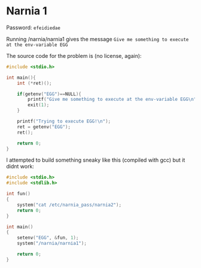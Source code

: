 # Narnia 1

Password: `efeidiedae`

Running /narnia/narnia1 gives the message `Give me something to execute at the env-variable EGG`

The source code for the problem is (no license, again):

```C
#include <stdio.h>

int main(){
    int (*ret)();

    if(getenv("EGG")==NULL){
        printf("Give me something to execute at the env-variable EGG\n");
        exit(1);
    }

    printf("Trying to execute EGG!\n");
    ret = getenv("EGG");
    ret();

    return 0;
}
```

I attempted to build something sneaky like this (compiled with gcc) but it didnt work:

```C
#include <stdio.h>
#include <stdlib.h>

int fun()
{
    system("cat /etc/narnia_pass/narnia2");
    return 0;
}

int main()
{
    setenv("EGG", &fun, 1);
    system("/narnia/narnia1");

    return 0;
}
```